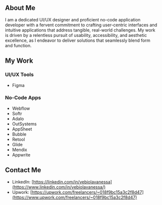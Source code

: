 ## About Me
I am a dedicated UI/UX designer and proficient no-code application developer with a fervent commitment to crafting user-centric interfaces and intuitive applications that address tangible, real-world challenges. My work is driven by a relentless pursuit of usability, accessibility, and aesthetic excellence, as I endeavor to deliver solutions that seamlessly blend form and function.

## My Work
### UI/UX Tools
- Figma
### No-Code Apps
- Webflow
- Softr
- Adalo
- OutSystems
- AppSheet
- Bubble
- Retool
- Glide
- Mendix
- Appwrite

## Contact Me
- LinkedIn: [https://linkedin.com/in/vebiolavanessa](https://www.linkedin.com/in/vebiolavanessa/)
- Upwork: [https://upwork.com/freelancers/~018f9bc15a3c2f8d47](https://www.upwork.com/freelancers/~018f9bc15a3c2f8d47)
